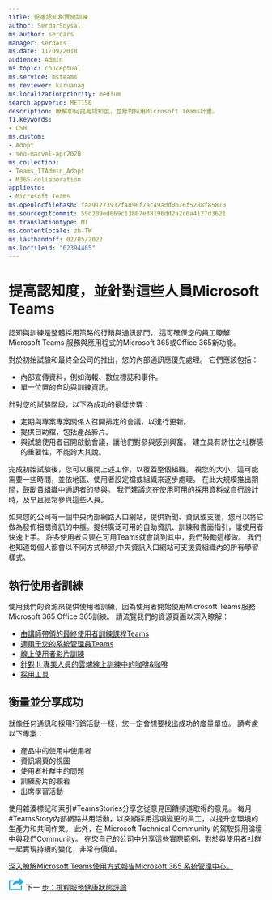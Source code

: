 ```yaml
---
title: 促進認知和實施訓練
author: SerdarSoysal
ms.author: serdars
manager: serdars
ms.date: 11/09/2018
audience: Admin
ms.topic: conceptual
ms.service: msteams
ms.reviewer: karuanag
ms.localizationpriority: medium
search.appverid: MET150
description: 瞭解如何提高認知度，並針對採用Microsoft Teams計畫。
f1.keywords:
- CSH
ms.custom:
- Adopt
- seo-marvel-apr2020
ms.collection:
- Teams_ITAdmin_Adopt
- M365-collaboration
appliesto:
- Microsoft Teams
ms.openlocfilehash: faa91273932f4896f7ac49add0b76f5288f85870
ms.sourcegitcommit: 59d209ed669c13807e38196dd2a2c0a4127d3621
ms.translationtype: MT
ms.contentlocale: zh-TW
ms.lasthandoff: 02/05/2022
ms.locfileid: "62394465"
---
```

# <a name="drive-awareness-and-implement-training-for-microsoft-teams"></a>提高認知度，並針對這些人員Microsoft Teams

認知與訓練是整體採用策略的行銷與通訊部門。 這可確保您的員工瞭解 Microsoft Teams 服務與應用程式的Microsoft 365或Office 365新功能。
   
對於初始試驗和最終全公司的推出，您的內部通訊應優先處理。 它們應該包括：

- 內部宣傳資料，例如海報、數位標誌和事件。
- 單一位置的自助與訓練資訊。

針對您的試驗階段，以下為成功的最低步驟：

- 定期與專案專案關係人召開排定的會議，以進行更新。
- 提供自助檔，包括產品影片。
- 與試驗使用者召開啟動會議，讓他們對參與感到興奮。 建立具有熱忱之社群感的重要性，不能誇大其說。

完成初始試驗後，您可以展開上述工作，以覆蓋整個組織。 視您的大小，這可能需要一些時間，並依地區、使用者設定檔或組織來逐步處理。 在此大規模推出期間，鼓勵貴組織中通訊者的參與。 我們建議您在使用可用的採用資料或自行設計時，及早且經常參與這些人員。

如果您的公司有一個中央內部網路入口網站，提供新聞、資訊或支援，您可以將它做為發佈相關資訊的中樞。提供廣泛可用的自助資訊、訓練和書面指引，讓使用者快速上手。 許多使用者只要在可用Teams就會跳到其中，我們鼓勵這樣做。 我們也知道每個人都會以不同方式學習;中央資訊入口網站可支援貴組織內的所有學習樣式。

## <a name="implement-end-user-training"></a>執行使用者訓練

使用我們的資源來提供使用者訓練，因為使用者開始使用Microsoft Teams服務Microsoft 365 Office 365訓練。 請流覽我們的資源頁面以深入瞭解：

- [由講師帶領的最終使用者訓練課程Teams](instructor-led-training-teams-landing-page.yml)
- [適用于您的系統管理員Teams](itadmin-readiness.md)
- [線上使用者影片訓練](https://support.office.com/article/microsoft-teams-video-training-4f108e54-240b-4351-8084-b1089f0d21d7)
- [針對 It 專業人員的雲端線上訓練中的咖啡&咖啡](https://aka.ms/CoffeeintheCloud) 
- [採用工具](https://aka.ms/O365AdoptionTools)

## <a name="measure-and-share-success"></a>衡量並分享成功

就像任何通訊和採用行銷活動一樣，您一定會想要找出成功的度量單位。 請考慮以下專案：

- 產品中的使用中使用者
- 資訊網頁的視圖
- 使用者社群中的問題
- 訓練影片的觀看
- 出席學習活動

使用雜湊標記和索引#TeamsStories分享您從意見回饋頻道取得的意見。 每月#TeamsStory內部網路共用活動，以突顯採用這項變更的員工，以提升您環境的生產力和共同作業。 此外，在 Microsoft Technical Community 的駕駛採用論壇中與我們Community。 在您自己的公司中分享這些實際範例，對於與使用者社群一起實現持續的變化，非常有價值。

[深入瞭解Microsoft Teams使用方式報告Microsoft 365 系統管理中心。](teams-activity-reports.md)

![描述後續步驟的圖示。](media/teams-adoption-next-icon.png) 下一 [步：排程服務健康狀態評論](teams-adoption-schedule-service-health-reviews.md)
